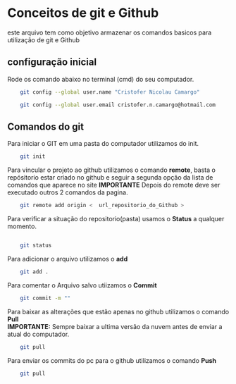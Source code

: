 # Conceitos de git e Github
este arquivo tem como objetivo armazenar os comandos basicos para utilização de git e Github 

## configuração inicial
Rode os comando abaixo no terminal (cmd) do seu computador.
```bash
    git config --global user.name "Cristofer Nicolau Camargo"

    git config --global user.email cristofer.n.camargo@hotmail.com


```

## Comandos do git
Para iniciar o GIT em uma pasta do computador utilizamos do init.
```bash
    git init

```

Para vincular o projeto ao github utilizamos o comando **remote**, basta o repósitorio estar criado no github e seguir a segunda opção da lista de comandos que aparece no site 
**IMPORTANTE** Depois do remote deve ser executado outros 2 comandos da pagina.
```bash
    git remote add origin <  url_repositorio_do_Github >
```

Para verificar a situação do repositorio(pasta) usamos o **Status** a qualquer momento.
```bash

    git status

```

Para adicionar o arquivo utilizamos o **add**
```bash
    git add .
```

Para comentar o Arquivo salvo utiizamos o **Commit**
```bash
    git commit -m ""
```


Para baixar as alterações que estão apenas no github utilizamos o comando **Pull**<br>
**IMPORTANTE:** Sempre baixar a ultima versão da nuvem antes de enviar a atual do computador.
```bash
    git pull
```

Para enviar os commits do pc para o github utilizamos o comando **Push**<br>
```bash
    git pull
```
